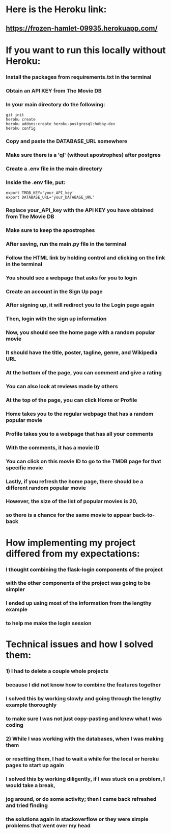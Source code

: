 # Here is the Heroku link:
## https://frozen-hamlet-09935.herokuapp.com/
# If you want to run this locally without Heroku:
### Install the packages from requirements.txt in the terminal
### Obtain an API KEY from The Movie DB
### In your main directory do the following:
```
git init
heroku create
heroku addons:create heroku-postgresql:hobby-dev
heroku config
```
### Copy and paste the DATABASE_URL somewhere
### Make sure there is a 'ql' (without apostrophes) after postgres
### Create a .env file in the main directory
### Inside the .env file, put:
```
export TMDB_KEY='your_API_key'
export DATABASE_URL='your_DATABASE_URL'
```
### Replace your_API_key with the API KEY you have obtained from The Movie DB
### Make sure to keep the apostrophes
### After saving, run the main.py file in the terminal
### Follow the HTML link by holding control and clicking on the link in the terminal
### You should see a webpage that asks for you to login
### Create an account in the Sign Up page
### After signing up, it will redirect you to the Login page again
### Then, login with the sign up information
### Now, you should see the home page with a random popular movie
### It should have the title, poster, tagline, genre, and Wikipedia URL
### At the bottom of the page, you can comment and give a rating 
### You can also look at reviews made by others
### At the top of the page, you can click Home or Profile
### Home takes you to the regular webpage that has a random popular movie
### Profile takes you to a webpage that has all your comments
### With the comments, it has a movie ID
### You can click on this movie ID to go to the TMDB page for that specific movie
### Lastly, if you refresh the home page, there should be a different random popular movie
### However, the size of the list of popular movies is 20,
### so there is a chance for the same movie to appear back-to-back
# How implementing my project differed from my expectations:
### I thought combining the flask-login components of the project
### with the other components of the project was going to be simpler
### I ended up using most of the information from the lengthy example
### to help me make the login session
# Technical issues and how I solved them:
### 1) I had to delete a couple whole projects
### because I did not know how to combine the features together
### I solved this by working slowly and going through the lengthy example thoroughly
### to make sure I was not just copy-pasting and knew what I was coding
### 2) While I was working with the databases, when I was making them
### or resetting them, I had to wait a while for the local or heroku pages to start up again
### I solved this by working diligently, if I was stuck on a problem, I would take a break,
### jog around, or do some activity; then I came back refreshed and tried finding
### the solutions again in stackoverflow or they were simple problems that went over my head
